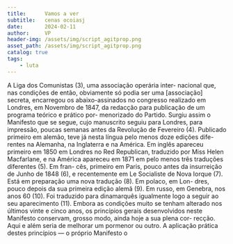 ```yaml
---
title:      Vamos a ver
subtitle:   cenas ocoiasj
date:       2024-02-11
author:     VP
header-img: /assets/img/script_agitprop.png
asset_path: /assets/img/script_agitprop.png
catalog: true
tags:
    - luta
---
```


A Liga dos Comunistas (3), uma associação operária inter-
nacional que, nas condições de então, obviamente só podia ser
uma [associação] secreta, encarregou os abaixo-assinados no
congresso realizado em Londres, em Novembro de 1847, da
redacção para publicação de um programa teórico e prático por-
menorizado do Partido. Surgiu assim o Manifesto que se segue,
cujo manuscrito seguiu para Londres, para impressão, poucas
semanas antes da Revolução de Fevereiro (4). Publicado primeiro
em alemão, teve já nesta língua pelo menos doze edições dife-
rentes na Alemanha, na Inglaterra e na América. Em inglês
apareceu primeiro em 1850 em Londres no Red Republican,
traduzido por Miss Helen Macfarlane, e na América apareceu
em 1871 em pelo menos três traduções diferentes (5). Em fran-
cês, primeiro em Paris, pouco antes da insurreição de Junho de
1848 (6), e recentemente em Le Socialiste de Nova Iorque (7).
Está em preparação uma nova tradução (8). Em polaco, em Lon-
dres, pouco depois da sua primeira edição alemã (9). Em russo,
em Genebra, nos anos 60 (10). Foi traduzido para dinamarquês
igualmente logo a seguir ao seu aparecimento (11).
Embora as condições muito se tenham alterado nos últimos
vinte e cinco anos, os princípios gerais desenvolvidos neste
Manifesto conservam, grosso modo, ainda hoje a sua plena cor-
recção. Aqui e além seria de melhorar um pormenor ou outro.
A aplicação prática destes princípios — o próprio Manifesto o
